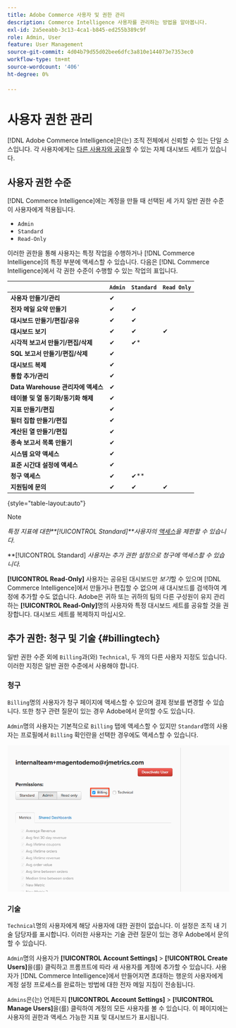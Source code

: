 ```yaml
---
title: Adobe Commerce 사용자 및 권한 관리
description: Commerce Intelligence 사용자를 관리하는 방법을 알아봅니다.
exl-id: 2a5eeabb-3c13-4ca1-b845-ed255b389c9f
role: Admin, User
feature: User Management
source-git-commit: 4d04b79d55d02bee6dfc3a810e144073e7353ec0
workflow-type: tm+mt
source-wordcount: '406'
ht-degree: 0%

---
```


# 사용자 권한 관리

[!DNL Adobe Commerce Intelligence]은(는) 조직 전체에서 신뢰할 수 있는 단일 소스입니다. 각 사용자에게는 [다른 사용자와 공유](../../data-user/dashboards/share-dashboard-with-users.md)할 수 있는 자체 대시보드 세트가 있습니다.

## 사용자 권한 수준

[!DNL Commerce Intelligence]에는 계정을 만들 때 선택된 세 가지 일반 권한 수준이 사용자에게 적용됩니다.

* `Admin`
* `Standard`
* `Read-Only`

이러한 권한을 통해 사용자는 특정 작업을 수행하거나 [!DNL Commerce Intelligence]의 특정 부분에 액세스할 수 있습니다. 다음은 [!DNL Commerce Intelligence]에서 각 권한 수준이 수행할 수 있는 작업의 표입니다.

|   | `Admin` | `Standard` | `Read Only` |
| -----|-----|-----|----|
| **사용자 만들기/관리** | ✔ |   |   |
| **전자 메일 요약 만들기** | ✔ | ✔ |   |
| **대시보드 만들기/편집/공유** | ✔ | ✔ |   |
| **대시보드 보기** | ✔ | ✔ | ✔ |
| **시각적 보고서 만들기/편집/삭제** | ✔ | ✔* |   |
| **SQL 보고서 만들기/편집/삭제** | ✔ |  |   |
| **대시보드 복제** | ✔ |   |   |
| **통합 추가/관리** | ✔ |   |   |
| **Data Warehouse 관리자에 액세스** | ✔ |   |   |
| **테이블 및 열 동기화/동기화 해제** | ✔ |   |   |
| **지표 만들기/편집** | ✔ |   |   |
| **필터 집합 만들기/편집** | ✔ |   |   |
| **계산된 열 만들기/편집** | ✔ |   |   |
| **종속 보고서 목록 만들기** | ✔ |   |   |
| **시스템 요약 액세스** | ✔ |   |   |
| **표준 시간대 설정에 액세스** | ✔ |   |   |
| **청구 액세스** | ✔ | ✔** |   |
| **지원팀에 문의** | ✔ | ✔ | ✔ |

{style="table-layout:auto"}

>[!NOTE]
>
>_특정 지표에 대한&#x200B;**[!UICONTROL Standard]**사용자의 [액세스](../../administrator/user-management/restrict-metric-access.md)을 제한할 수 있습니다._
>
>**[!UICONTROL Standard] _사용자는 추가 권한 설정으로 청구에 액세스할 수 있습니다._
>
>**[!UICONTROL Read-Only]** 사용자는 공유된 대시보드만 _보기_&#x200B;할 수 있으며 [!DNL Commerce Intelligence]에서 만들거나 편집할 수 없으며 새 대시보드를 검색하여 계정에 추가할 수도 없습니다. Adobe은 귀하 또는 귀하의 팀의 다른 구성원이 유지 관리하는 **[!UICONTROL Read-Only]**&#x200B;명의 사용자와 특정 대시보드 세트를 공유할 것을 권장합니다. 대시보드 세트를 복제하지 마십시오.

## 추가 권한: 청구 및 기술 {#billingtech}

일반 권한 수준 외에 `Billing`과(와) `Technical`, 두 개의 다른 사용자 지정도 있습니다. 이러한 지정은 일반 권한 수준에서 사용해야 합니다.

### 청구

`Billing`명의 사용자가 청구 페이지에 액세스할 수 있으며 결제 정보를 변경할 수 있습니다. 또한 청구 관련 질문이 있는 경우 Adobe에서 문의할 수도 있습니다.

`Admin`명의 사용자는 기본적으로 `Billing` 탭에 액세스할 수 있지만 `Standard`명의 사용자는 프로필에서 `Billing` 확인란을 선택한 경우에도 액세스할 수 있습니다.

![청구 페이지](../../assets/billing.png)<!--{: width="550" height="363"}-->

### 기술

`Technical`명의 사용자에게 해당 사용자에 대한 권한이 없습니다. 이 설정은 조직 내 기술 담당자를 표시합니다. 이러한 사용자는 기술 관련 질문이 있는 경우 Adobe에서 문의할 수 있습니다.

`Admin`명의 사용자가 **[!UICONTROL Account Settings]** > **[!UICONTROL Create Users]**&#x200B;을(를) 클릭하고 프롬프트에 따라 새 사용자를 계정에 추가할 수 있습니다. 사용자가 [!DNL Commerce Intelligence]에서 만들어지면 초대하는 행운의 사용자에게 계정 설정 프로세스를 완료하는 방법에 대한 전자 메일 지침이 전송됩니다.

`Admins`은(는) 언제든지 **[!UICONTROL Account Settings]** > **[!UICONTROL Manage Users]**&#x200B;을(를) 클릭하여 계정의 모든 사용자를 볼 수 있습니다. 이 페이지에는 사용자의 권한과 액세스 가능한 지표 및 대시보드가 표시됩니다.
